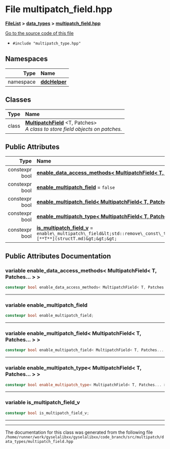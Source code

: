 

# File multipatch\_field.hpp



[**FileList**](files.md) **>** [**data\_types**](dir_2cbcac1ff0802c0a6551cceb4db325f2.md) **>** [**multipatch\_field.hpp**](multipatch__field_8hpp.md)

[Go to the source code of this file](multipatch__field_8hpp_source.md)



* `#include "multipatch_type.hpp"`













## Namespaces

| Type | Name |
| ---: | :--- |
| namespace | [**ddcHelper**](namespaceddcHelper.md) <br> |


## Classes

| Type | Name |
| ---: | :--- |
| class | [**MultipatchField**](classMultipatchField.md) &lt;T, Patches&gt;<br>_A class to store field objects on patches._  |






## Public Attributes

| Type | Name |
| ---: | :--- |
|  constexpr bool | [**enable\_data\_access\_methods&lt; MultipatchField&lt; T, Patches... &gt; &gt;**](#variable-enable_data_access_methods-multipatchfield-t-patches)   = `true`<br> |
|  constexpr bool | [**enable\_multipatch\_field**](#variable-enable_multipatch_field)   = `false`<br> |
|  constexpr bool | [**enable\_multipatch\_field&lt; MultipatchField&lt; T, Patches... &gt; &gt;**](#variable-enable_multipatch_field-multipatchfield-t-patches)   = `true`<br> |
|  constexpr bool | [**enable\_multipatch\_type&lt; MultipatchField&lt; T, Patches... &gt; &gt;**](#variable-enable_multipatch_type-multipatchfield-t-patches)   = `true`<br> |
|  constexpr bool | [**is\_multipatch\_field\_v**](#variable-is_multipatch_field_v)   = `enable\_multipatch\_field&lt;std::remove\_const\_t&lt;std::remove\_reference\_t&lt;[**T**](structT.md)&gt;&gt;&gt;`<br> |












































## Public Attributes Documentation




### variable enable\_data\_access\_methods&lt; MultipatchField&lt; T, Patches... &gt; &gt; 

```C++
constexpr bool enable_data_access_methods< MultipatchField< T, Patches... > >;
```




<hr>



### variable enable\_multipatch\_field 

```C++
constexpr bool enable_multipatch_field;
```




<hr>



### variable enable\_multipatch\_field&lt; MultipatchField&lt; T, Patches... &gt; &gt; 

```C++
constexpr bool enable_multipatch_field< MultipatchField< T, Patches... > >;
```




<hr>



### variable enable\_multipatch\_type&lt; MultipatchField&lt; T, Patches... &gt; &gt; 

```C++
constexpr bool enable_multipatch_type< MultipatchField< T, Patches... > >;
```




<hr>



### variable is\_multipatch\_field\_v 

```C++
constexpr bool is_multipatch_field_v;
```




<hr>

------------------------------
The documentation for this class was generated from the following file `/home/runner/work/gyselalibxx/gyselalibxx/code_branch/src/multipatch/data_types/multipatch_field.hpp`

